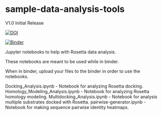 # sample-data-analysis-tools
V1.0 Initial Release

[![DOI](https://zenodo.org/badge/222490027.svg)](https://zenodo.org/badge/latestdoi/222490027)

[![Binder](https://mybinder.org/badge_logo.svg)](https://mybinder.org/v2/gh/jfell13/sample-data-analysis-tools/master)

Jupyter notebooks to help with Rosetta data analysis.

These notebooks are meant to be used while in binder. 

When in binder, upload your files to the binder in order to use the notebooks.

Docking_Analysis.ipynb - Notebook for analyzing Rosetta docking.
Homology_Modeling_Analysis.ipynb - Notebook for analyzing Rosetta homology modeling.
Multidocking_Analysis.ipynb - Notebook for analysis multiple substrates docked with Rosetta.
pairwise-generator.ipynb - Notebook for making sequence pairwise identity heatmaps.

